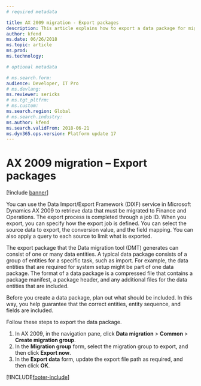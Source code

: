 ```yaml
---
# required metadata

title: AX 2009 migration - Export packages
description: This article explains how to export a data package for migration from Microsoft Dynamics AX 2009 to Finance and Operations.
author: kfend
ms.date: 06/26/2018
ms.topic: article
ms.prod: 
ms.technology: 

# optional metadata

# ms.search.form:  
audience: Developer, IT Pro
# ms.devlang: 
ms.reviewer: sericks
# ms.tgt_pltfrm: 
# ms.custom: 
ms.search.region: Global
# ms.search.industry:
ms.author: kfend
ms.search.validFrom: 2018-06-21
ms.dyn365.ops.version: Platform update 17
---
```


# AX 2009 migration – Export packages

[!include [banner](../includes/banner.md)]

You can use the Data Import/Export Framework (DIXF) service in Microsoft Dynamics AX 2009 to retrieve data that must be migrated to  Finance and Operations. The export process is completed through a job ID. When you export, you can specify how the export job is defined. You can select the source data to export, the conversion value, and the field mapping. You can also apply a query to each source to limit what is exported.

The export package that the Data migration tool (DMT) generates can consist of one or many data entities. A typical data package consists of a group of entities for a specific task, such as import. For example, the data entities that are required for system setup might be part of one data package. The format of a data package is a compressed file that contains a package manifest, a package header, and any additional files for the data entities that are included.

Before you create a data package, plan out what should be included. In this way, you help guarantee that the correct entities, entity sequence, and fields are included.

Follow these steps to export the data package.

1. In AX 2009, in the navigation pane, click **Data migration** \> **Common** \> **Create migration group**.
2. In the **Migration group** form, select the migration group to export, and then click **Export now**.
3. In the **Export data** form, update the export file path as required, and then click **OK**.


[!INCLUDE[footer-include](../../../includes/footer-banner.md)]
